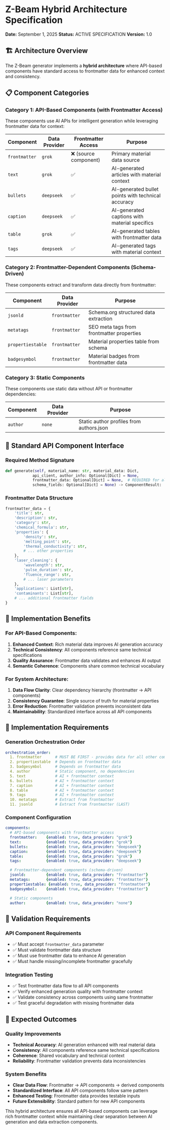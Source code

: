 # Z-Beam Hybrid Architecture Specification

**Date:** September 1, 2025
**Status:** ACTIVE SPECIFICATION
**Version:** 1.0

## 🏗️ Architecture Overview

The Z-Beam generator implements a **hybrid architecture** where API-based components have standard access to frontmatter data for enhanced context and consistency.

## 📋 Component Categories

### **Category 1: API-Based Components (with Frontmatter Access)**
These components use AI APIs for intelligent generation while leveraging frontmatter data for context:

| Component | Data Provider | Frontmatter Access | Purpose |
|-----------|---------------|-------------------|---------|
| `frontmatter` | `grok` | ❌ (source component) | Primary material data source |
| `text` | `grok` | ✅ | AI-generated articles with material context |
| `bullets` | `deepseek` | ✅ | AI-generated bullet points with technical accuracy |
| `caption` | `deepseek` | ✅ | AI-generated captions with material specifics |
| `table` | `grok` | ✅ | AI-generated tables with frontmatter data |
| `tags` | `deepseek` | ✅ | AI-generated tags with material context |

### **Category 2: Frontmatter-Dependent Components (Schema-Driven)**
These components extract and transform data directly from frontmatter:

| Component | Data Provider | Purpose |
|-----------|---------------|---------|
| `jsonld` | `frontmatter` | Schema.org structured data extraction |
| `metatags` | `frontmatter` | SEO meta tags from frontmatter properties |
| `propertiestable` | `frontmatter` | Material properties table from schema |
| `badgesymbol` | `frontmatter` | Material badges from frontmatter data |

### **Category 3: Static Components**
These components use static data without API or frontmatter dependencies:

| Component | Data Provider | Purpose |
|-----------|---------------|---------|
| `author` | `none` | Static author profiles from authors.json |

## 🔄 Standard API Component Interface

### **Required Method Signature**
```python
def generate(self, material_name: str, material_data: Dict,
            api_client, author_info: Optional[Dict] = None,
            frontmatter_data: Optional[Dict] = None,  # REQUIRED for all API components
            schema_fields: Optional[Dict] = None) -> ComponentResult:
```

### **Frontmatter Data Structure**
```python
frontmatter_data = {
    'title': str,
    'description': str,
    'category': str,
    'chemical_formula': str,
    'properties': {
        'density': str,
        'melting_point': str,
        'thermal_conductivity': str,
        # ... other properties
    },
    'laser_cleaning': {
        'wavelength': str,
        'pulse_duration': str,
        'fluence_range': str,
        # ... laser parameters
    },
    'applications': List[str],
    'contaminants': List[str],
    # ... additional frontmatter fields
}
```

## 🎯 Implementation Benefits

### **For API-Based Components:**
1. **Enhanced Context**: Rich material data improves AI generation accuracy
2. **Technical Consistency**: All components reference same technical specifications
3. **Quality Assurance**: Frontmatter data validates and enhances AI output
4. **Semantic Coherence**: Components share common technical vocabulary

### **For System Architecture:**
1. **Data Flow Clarity**: Clear dependency hierarchy (frontmatter → API components)
2. **Consistency Guarantee**: Single source of truth for material properties
3. **Error Reduction**: Frontmatter validation prevents inconsistent data
4. **Maintainability**: Standardized interface across all API components

## 🔧 Implementation Requirements

### **Generation Orchestration Order**
```yaml
orchestration_order:
  1. frontmatter      # MUST BE FIRST - provides data for all other components
  2. propertiestable  # Depends on frontmatter data
  3. badgesymbol      # Depends on frontmatter data
  4. author           # Static component, no dependencies
  5. text             # AI + frontmatter context
  6. bullets          # AI + frontmatter context
  7. caption          # AI + frontmatter context
  8. table            # AI + frontmatter context
  9. tags             # AI + frontmatter context
  10. metatags        # Extract from frontmatter
  11. jsonld          # Extract from frontmatter (LAST)
```

### **Component Configuration**
```yaml
components:
  # API-based components with frontmatter access
  frontmatter:    {enabled: true, data_provider: "grok"}
  text:           {enabled: true, data_provider: "grok"}
  bullets:        {enabled: true, data_provider: "deepseek"}
  caption:        {enabled: true, data_provider: "deepseek"}
  table:          {enabled: true, data_provider: "grok"}
  tags:           {enabled: true, data_provider: "deepseek"}

  # Frontmatter-dependent components (schema-driven)
  jsonld:         {enabled: true, data_provider: "frontmatter"}
  metatags:       {enabled: true, data_provider: "frontmatter"}
  propertiestable: {enabled: true, data_provider: "frontmatter"}
  badgesymbol:    {enabled: true, data_provider: "frontmatter"}

  # Static components
  author:         {enabled: true, data_provider: "none"}
```

## 🧪 Validation Requirements

### **API Component Requirements**
- ✅ Must accept `frontmatter_data` parameter
- ✅ Must validate frontmatter data structure
- ✅ Must use frontmatter data to enhance AI generation
- ✅ Must handle missing/incomplete frontmatter gracefully

### **Integration Testing**
- ✅ Test frontmatter data flow to all API components
- ✅ Verify enhanced generation quality with frontmatter context
- ✅ Validate consistency across components using same frontmatter
- ✅ Test graceful degradation with missing frontmatter data

## 🎉 Expected Outcomes

### **Quality Improvements**
- **Technical Accuracy**: AI generation enhanced with real material data
- **Consistency**: All components reference same technical specifications
- **Coherence**: Shared vocabulary and technical context
- **Reliability**: Frontmatter validation prevents data inconsistencies

### **System Benefits**
- **Clear Data Flow**: Frontmatter → API components → derived components
- **Standardized Interface**: All API components follow same pattern
- **Enhanced Testing**: Frontmatter data provides testable inputs
- **Future Extensibility**: Standard pattern for new API components

This hybrid architecture ensures all API-based components can leverage rich frontmatter context while maintaining clear separation between AI generation and data extraction components.
